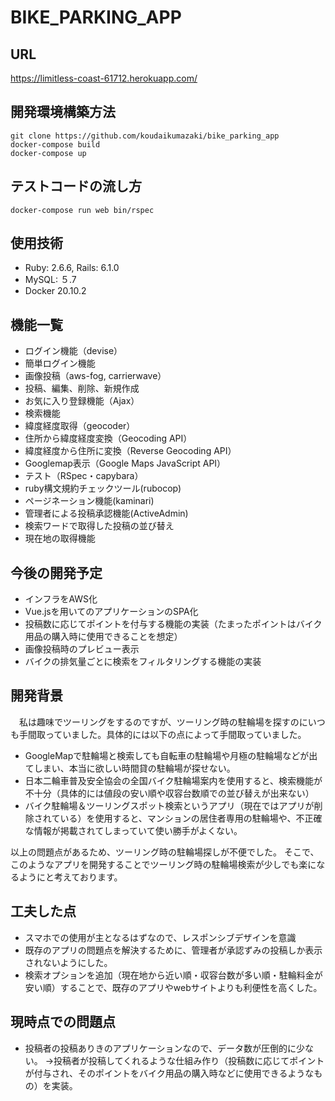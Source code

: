 # BIKE_PARKING_APP

## URL 
https://limitless-coast-61712.herokuapp.com/

## 開発環境構築方法

```
git clone https://github.com/koudaikumazaki/bike_parking_app
docker-compose build
docker-compose up
```

## テストコードの流し方

```
docker-compose run web bin/rspec
```

## 使用技術
- Ruby: 2.6.6, Rails: 6.1.0
- MySQL: ５.7
- Docker 20.10.2

## 機能一覧
- ログイン機能（devise）
- 簡単ログイン機能
- 画像投稿（aws-fog, carrierwave）
- 投稿、編集、削除、新規作成
- お気に入り登録機能（Ajax）
- 検索機能
- 緯度経度取得（geocoder）
- 住所から緯度経度変換（Geocoding API）
- 緯度経度から住所に変換（Reverse Geocoding API）
- Googlemap表示（Google Maps JavaScript API）
- テスト（RSpec・capybara）
- ruby構文規約チェックツール(rubocop)
- ページネーション機能(kaminari)
- 管理者による投稿承認機能(ActiveAdmin)
- 検索ワードで取得した投稿の並び替え
- 現在地の取得機能

## 今後の開発予定
- インフラをAWS化
- Vue.jsを用いてのアプリケーションのSPA化
- 投稿数に応じてポイントを付与する機能の実装（たまったポイントはバイク用品の購入時に使用できることを想定）
- 画像投稿時のプレビュー表示
- バイクの排気量ごとに検索をフィルタリングする機能の実装


## 開発背景
　私は趣味でツーリングをするのですが、ツーリング時の駐輪場を探すのにいつも手間取っていました。具体的には以下の点によって手間取っていました。

- GoogleMapで駐輪場と検索しても自転車の駐輪場や月極の駐輪場などが出てしまい、本当に欲しい時間貸の駐輪場が探せない。
- 日本二輪車普及安全協会の全国バイク駐輪場案内を使用すると、検索機能が不十分（具体的には値段の安い順や収容台数順での並び替えが出来ない）
- バイク駐輪場＆ツーリングスポット検索というアプリ（現在ではアプリが削除されている）を使用すると、マンションの居住者専用の駐輪場や、不正確な情報が掲載されてしまっていて使い勝手がよくない。

以上の問題点があるため、ツーリング時の駐輪場探しが不便でした。
そこで、このようなアプリを開発することでツーリング時の駐輪場検索が少しでも楽になるようにと考えております。

## 工夫した点
- スマホでの使用が主となるはずなので、レスポンシブデザインを意識
- 既存のアプリの問題点を解決するために、管理者が承認ずみの投稿しか表示されないようにした。
- 検索オプションを追加（現在地から近い順・収容台数が多い順・駐輪料金が安い順）することで、既存のアプリやwebサイトよりも利便性を高くした。

## 現時点での問題点
- 投稿者の投稿ありきのアプリケーションなので、データ数が圧倒的に少ない。
→投稿者が投稿してくれるような仕組み作り（投稿数に応じてポイントが付与され、そのポイントをバイク用品の購入時などに使用できるようなもの）を実装。 

